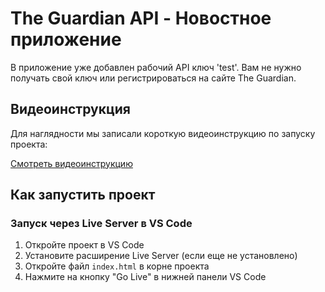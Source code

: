 # The Guardian API - Новостное приложение

В приложение уже добавлен рабочий API ключ 'test'. Вам не нужно получать свой ключ или регистрироваться на сайте The Guardian.

## Видеоинструкция

Для наглядности мы записали короткую видеоинструкцию по запуску проекта:

[Смотреть видеоинструкцию](https://drive.google.com/file/d/1WXqIQHNtZL0VrDtgMQA-Litp92xilMQ_/view?usp=drive_link)

## Как запустить проект

### Запуск через Live Server в VS Code

1. Откройте проект в VS Code
2. Установите расширение Live Server (если еще не установлено)
3. Откройте файл `index.html` в корне проекта
4. Нажмите на кнопку "Go Live" в нижней панели VS Code






